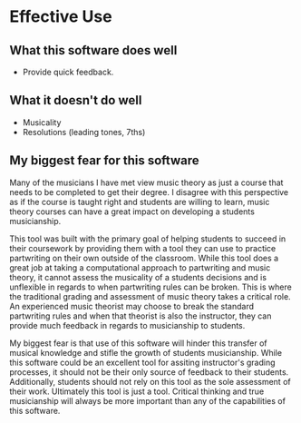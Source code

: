 # Effective Use

## What this software does well
- Provide quick feedback.

## What it doesn't do well
- Musicality
- Resolutions (leading tones, 7ths)

## My biggest fear for this software
Many of the musicians I have met view music theory as just a course that needs to be completed to get their degree. I disagree with this perspective as if the course is taught right and students are willing to learn, music theory courses can have a great impact on developing a students musicianship.

This tool was built with the primary goal of helping students to succeed in their coursework by providing them with a tool they can use to practice partwriting on their own outside of the classroom. While this tool does a great job at taking a computational approach to partwriting and music theory, it cannot assess the musicality of a students decisions and is unflexible in regards to when partwriting rules can be broken. This is where the traditional grading and assessment of music theory takes a critical role. An experienced music theorist may choose to break the standard partwriting rules and when that theorist is also the instructor, they can provide much feedback in regards to musicianship to students.

My biggest fear is that use of this software will hinder this transfer of musical knowledge and stifle the growth of students musicianship. While this software could be an excellent tool for assiting instructor's grading processes, it should not be their only source of feedback to their students. Additionally, students should not rely on this tool as the sole assessment of their work. Ultimately this tool is just a tool. Critical thinking and true musicianship will always be more important than any of the capabilities of this software.
